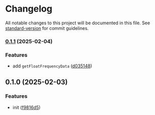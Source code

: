 # Changelog

All notable changes to this project will be documented in this file. See [standard-version](https://github.com/conventional-changelog/standard-version) for commit guidelines.

### [0.1.1](https://github.com/BlackGlory/extra-audio/compare/v0.1.0...v0.1.1) (2025-02-04)


### Features

* add `getFloatFrequencyData` ([d035148](https://github.com/BlackGlory/extra-audio/commit/d03514805323f752e4c2f62c7d4b130c12a9d8e3))

## 0.1.0 (2025-02-03)


### Features

* init ([f9816d5](https://github.com/BlackGlory/extra-audio/commit/f9816d56d19c0c4db9a5645d3c31632c9b1fc246))
